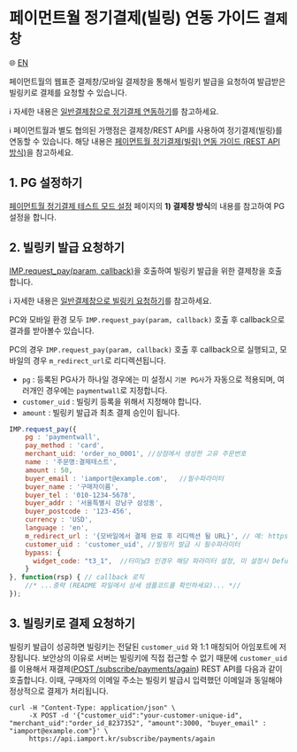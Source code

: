 # 페이먼트월 정기결제(빌링) 연동 가이드 `결제창`

:globe_with_meridians: [EN](/en/Subscription/sample/paymentwall-request-billing-key.md)

페이먼트월의 웹표준 결제창/모바일 결제창을 통해서 빌링키 발급을 요청하여 발급받은 빌링키로 결제를 요청할 수 있습니다.

ℹ️  자세한 내용은 [일반결제창으로 정기결제 연동하기](https://docs.iamport.kr/implementation/subscription?lang=ko#issue-billing-b)를 참고하세요.

ℹ️  페이먼트월과 별도 협의된 가맹점은 결제창/REST API를 사용하여 정기결제(빌링)를 연동할 수 있습니다. 해당 내용은 [페이먼트월 정기결제(빌링) 연동 가이드 (REST API 방식)](/비인증결제/example/paymentwall-api-billing-key.md)을 참고하세요.

## 1. PG 설정하기

<a href="https://chaifinance.notion.site/d621d14a563242ddbbcdf43722c28e80" target="_blank">페이먼트월 정기결제 테스트 모드 설정</a> 페이지의 **1) 결제창 방식**의 내용를 참고하여 PG 설정을 합니다.

## 2. 빌링키 발급 요청하기

[IMP.request_pay(param, callback)](https://docs.iamport.kr/sdk/javascript-sdk#request_pay)을 호출하여 빌링키 발급을 위한 결제창을 호출합니다.

ℹ️ 자세한 내용은 [일반결제창으로 빌링키 요청하기](https://docs.iamport.kr/implementation/subscription#issue-billing-b)를 참고하세요.

PC와 모바일 환경 모두 `IMP.request_pay(param, callback)` 호출 후 callback으로 결과를 받아볼수 있습니다.

PC의 경우 `IMP.request_pay(param, callback)` 호출 후 callback으로 실행되고, 모바일의 경우 `m_redirect_url`로 리디렉션됩니다.

- `pg` : 등록된 PG사가 하나일 경우에는 미 설정시 `기본 PG사`가 자동으로 적용되며, 여러개인 경우에는 `paymentwall`로 지정합니다.
- `customer_uid` : 빌링키 등록을 위해서 지정해야 합니다.
- `amount` : 빌링키 발급과 최초 결제 승인이 됩니다.
```javascript
IMP.request_pay({
    pg : 'paymentwall',
    pay_method : 'card',
    merchant_uid: 'order_no_0001', //상점에서 생성한 고유 주문번호
    name : '주문명:결제테스트',
    amount : 50,
    buyer_email : 'iamport@example.com',   //필수파라미터
    buyer_name : '구매자이름',
    buyer_tel : '010-1234-5678',
    buyer_addr : '서울특별시 강남구 삼성동',
    buyer_postcode : '123-456',
    currency : 'USD',
    language : 'en',
    m_redirect_url : '{모바일에서 결제 완료 후 리디렉션 될 URL}', // 예: https://www.my-service.com/payments/complete/mobile,
    customer_uid : 'customer_uid', //빌링키 발급 시 필수파라미터
    bypass: {
      widget_code: "t3_1",  //터미날3 인경우 해당 파라미터 설정, 미 설정시 Defualt(일반) 결제창 활성화
    }
}, function(rsp) { // callback 로직
	//* ...중략 (README 파일에서 상세 샘플코드를 확인하세요)... *//
});
```

<a name="request-pay" />

## 3. 빌링키로 결제 요청하기  

빌링키 발급이 성공하면 빌링키는 전달된 `customer_uid` 와 1:1 매칭되어 아임포트에 저장됩니다. 보안상의 이유로 서버는 빌링키에 직접 접근할 수 없기 때문에 `customer_uid`를 이용해서 재결제([POST /subscribe/payments/again](https://api.iamport.kr/#!/subscribe/again)) REST API를 다음과 같이 호출합니다.
이때, 구매자의 이메일 주소는 빌링키 발급시 입력했던 이메일과 동일해야 정상적으로 결제가 처리됩니다.

```
curl -H "Content-Type: application/json" \   
     -X POST -d '{"customer_uid":"your-customer-unique-id", "merchant_uid":"order_id_8237352", "amount":3000, "buyer_email" : "iamport@example.com"}' \
     https://api.iamport.kr/subscribe/payments/again
```
